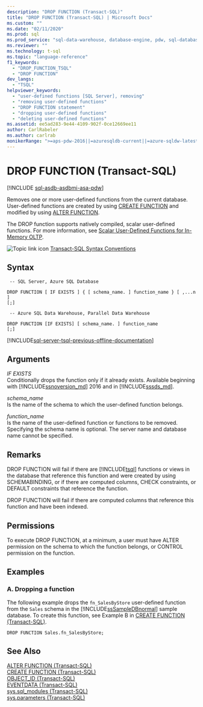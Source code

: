 ```yaml
---
description: "DROP FUNCTION (Transact-SQL)"
title: "DROP FUNCTION (Transact-SQL) | Microsoft Docs"
ms.custom: ""
ms.date: "02/11/2020"
ms.prod: sql
ms.prod_service: "sql-data-warehouse, database-engine, pdw, sql-database"
ms.reviewer: ""
ms.technology: t-sql
ms.topic: "language-reference"
f1_keywords: 
  - "DROP_FUNCTION_TSQL"
  - "DROP FUNCTION"
dev_langs: 
  - "TSQL"
helpviewer_keywords: 
  - "user-defined functions [SQL Server], removing"
  - "removing user-defined functions"
  - "DROP FUNCTION statement"
  - "dropping user-defined functions"
  - "deleting user-defined functions"
ms.assetid: ee5ad283-9e44-4109-902f-0ce12669ee11
author: CarlRabeler
ms.author: carlrab
monikerRange: ">=aps-pdw-2016||=azuresqldb-current||=azure-sqldw-latest||>=sql-server-2016||=sqlallproducts-allversions||>=sql-server-linux-2017||=azuresqldb-mi-current"
---
```

# DROP FUNCTION (Transact-SQL)
[!INCLUDE [sql-asdb-asdbmi-asa-pdw](../../includes/applies-to-version/sql-asdb-asdbmi-asa-pdw.md)]

  Removes one or more user-defined functions from the current database. User-defined functions are created by using [CREATE FUNCTION](../../t-sql/statements/create-function-transact-sql.md) and modified by using [ALTER FUNCTION](../../t-sql/statements/alter-function-transact-sql.md).  
  
 The DROP function supports natively compiled, scalar user-defined functions. For more information, see [Scalar User-Defined Functions for In-Memory OLTP](../../relational-databases/in-memory-oltp/scalar-user-defined-functions-for-in-memory-oltp.md).  
  
 ![Topic link icon](../../database-engine/configure-windows/media/topic-link.gif "Topic link icon") [Transact-SQL Syntax Conventions](../../t-sql/language-elements/transact-sql-syntax-conventions-transact-sql.md)  
  
## Syntax  
  
```syntaxsql
 -- SQL Server, Azure SQL Database 

DROP FUNCTION [ IF EXISTS ] { [ schema_name. ] function_name } [ ,...n ]   
[;]
```

```syntaxsql
 -- Azure SQL Data Warehouse, Parallel Data Warehouse 

DROP FUNCTION [IF EXISTS] [ schema_name. ] function_name
[;] 
```  
   
  
[!INCLUDE[sql-server-tsql-previous-offline-documentation](../../includes/sql-server-tsql-previous-offline-documentation.md)]

## Arguments
 *IF EXISTS*    
 Conditionally drops the function only if it already exists. Available beginning with [!INCLUDE[ssnoversion_md](../../includes/ssnoversion-md.md)] 2016 and in [!INCLUDE[sssds_md](../../includes/sssds-md.md)].
  
 *schema_name*  
 Is the name of the schema to which the user-defined function belongs.  
  
 *function_name*  
 Is the name of the user-defined function or functions to be removed. Specifying the schema name is optional. The server name and database name cannot be specified.  
  
## Remarks  
 DROP FUNCTION will fail if there are [!INCLUDE[tsql](../../includes/tsql-md.md)] functions or views in the database that reference this function and were created by using SCHEMABINDING, or if there are computed columns, CHECK constraints, or DEFAULT constraints that reference the function.  
  
 DROP FUNCTION will fail if there are computed columns that reference this function and have been indexed.  
  
## Permissions  
 To execute DROP FUNCTION, at a minimum, a user must have ALTER permission on the schema to which the function belongs, or CONTROL permission on the function.  
  
## Examples  
  
### A. Dropping a function  
 The following example drops the `fn_SalesByStore` user-defined function from the `Sales` schema in the [!INCLUDE[ssSampleDBnormal](../../includes/sssampledbnormal-md.md)] sample database. To create this function, see Example B in [CREATE FUNCTION &#40;Transact-SQL&#41;](../../t-sql/statements/create-function-transact-sql.md).  
  
```  
DROP FUNCTION Sales.fn_SalesByStore;  
```  
  
## See Also  
 [ALTER FUNCTION &#40;Transact-SQL&#41;](../../t-sql/statements/alter-function-transact-sql.md)   
 [CREATE FUNCTION &#40;Transact-SQL&#41;](../../t-sql/statements/create-function-transact-sql.md)   
 [OBJECT_ID &#40;Transact-SQL&#41;](../../t-sql/functions/object-id-transact-sql.md)   
 [EVENTDATA &#40;Transact-SQL&#41;](../../t-sql/functions/eventdata-transact-sql.md)   
 [sys.sql_modules &#40;Transact-SQL&#41;](../../relational-databases/system-catalog-views/sys-sql-modules-transact-sql.md)   
 [sys.parameters &#40;Transact-SQL&#41;](../../relational-databases/system-catalog-views/sys-parameters-transact-sql.md)  
  
  
